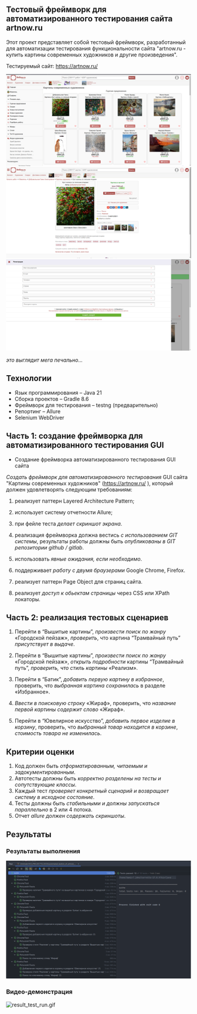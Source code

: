 ## Тестовый фреймворк для автоматизированного тестирования сайта artnow.ru

Этот проект представляет собой тестовый фреймворк, разработанный для автоматизации тестирования функциональности сайта "artnow.ru - купить картины современных художников и другие произведения". 

Тестируемый сайт: https://artnow.ru/

![img.png](resources/images/home_page.png)
![picture_page.png](resources%2Fimages%2Fpicture_page.png)
![sign_up_page.png](resources%2Fimages%2Fsign_up_page.png)

*это выглядит мега печально...*

## Технологии

- Язык программирования – Java 21
- Сборка проектов – Gradle 8.6
- Фреймворк для тестирования – testng (предварительно)
- Репортинг – Allure
- Selenium WebDriver

## Часть 1: создание фреймворка для автоматизированного тестирования GUI

- Создание фреймворка автоматизированного тестирования GUI сайта

*Создать фреймворк для автоматизированного тестирования* GUI сайта "Картины современных
художников" (<https://artnow.ru/> ), который должен удовлетворять следующим требованиям:

1. реализует паттерн Layered Architecture Pattern;

2. использует систему отчетности Allure;

3. при фейле теста *делает скриншот экрана*.

4. реализация фреймворка должна вестись *с использованием GIT системы*, результаты работы должны быть *опубликованы в
   GIT репозитории github / gitlab*.

5. использовать *явные ожидания, если необходимо*.

6. поддерживает *работу с двумя браузерами* Google Chrome, Firefox.

7. реализует паттерн Page Object для страниц сайта.

8. реализует *доступ к обьектам страницы* через CSS или XPath локаторы.

## Часть 2: реализация тестовых сценариев

1. Перейти в “Вышитые картины”, *произвести поиск по жанру* «Городской пейзаж», *проверить*, что картина “Трамвайный
   путь” *присутствует в выдаче*.

2. Перейти в “Вышитые картины”, *произвести поиск по жанру* «Городской пейзаж», *открыть подробности* картины
   “Трамвайный путь”, *проверить, что стиль картины* «Реализм».

3. Перейти в “Батик”, *добавить первую картину в избранное*, проверить, что *выбранная картина сохранилась* в разделе
   «Избранное».

4. *Ввести в поисковую строку* «Жираф», проверить, что *название первой картины содержит слово* «Жираф».

5. Перейти в “Ювелирное искусство”, *добавить первое изделие в корзину*, проверить, что *выбранный товар находится в
   корзине*, *стоимость товара не изменилась*.

## Критерии оценки

1. Код должен быть *отформатированным, читаемым и задокументированным*.
2. Автотесты должны быть *корректно разделены на тесты и сопутствующие классы*.
3. Каждый тест *проверяет конкретный сценарий и возвращает систему в исходное состояние*.
4. Тесты должны быть *стабильными и должны запускаться параллельно* в 2 или 4 потока.
5. Отчет *allure должен содержать скриншоты*.

## Результаты

### Результаты выполнения

![result_tests.png](resources%2Fimages%2Fresult_tests.png)

### Видео-демонстрация

![result_test_run.gif](resources%2Fimages%2Fresult_test_run.gif)